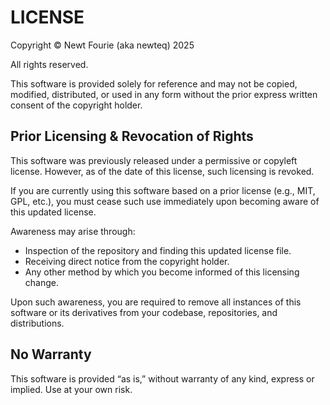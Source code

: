 # LICENSE

Copyright © Newt Fourie (aka newteq) 2025

All rights reserved.

This software is provided solely for reference and may not be copied, modified, distributed, or used in any form without the prior express written consent of the copyright holder.

## Prior Licensing & Revocation of Rights

This software was previously released under a permissive or copyleft license. However, as of the date of this license, such licensing is revoked.

If you are currently using this software based on a prior license (e.g., MIT, GPL, etc.), you must cease such use immediately upon becoming aware of this updated license.

Awareness may arise through:
 - Inspection of the repository and finding this updated license file.
 - Receiving direct notice from the copyright holder.
 - Any other method by which you become informed of this licensing change.

Upon such awareness, you are required to remove all instances of this software or its derivatives from your codebase, repositories, and distributions.

## No Warranty

This software is provided “as is,” without warranty of any kind, express or implied. Use at your own risk.
